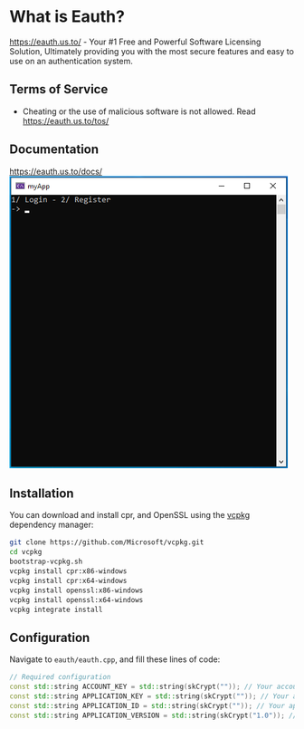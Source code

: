 What is Eauth?
==============

https://eauth.us.to/ - Your #1 Free and Powerful Software Licensing Solution, Ultimately providing you with the most secure features and easy to use on an authentication system.    

Terms of Service
----------------
- Cheating or the use of malicious software is not allowed. Read https://eauth.us.to/tos/
  
Documentation
-------------

https://eauth.us.to/docs/
![Eauth c++ cpp console application example SDK](image.png)

Installation
-------------

You can download and install cpr, and OpenSSL using the [vcpkg](https://github.com/Microsoft/vcpkg) dependency manager:
```Bash
git clone https://github.com/Microsoft/vcpkg.git
cd vcpkg
bootstrap-vcpkg.sh
vcpkg install cpr:x86-windows
vcpkg install cpr:x64-windows
vcpkg install openssl:x86-windows
vcpkg install openssl:x64-windows
vcpkg integrate install
```

Configuration
-------------

Navigate to `eauth/eauth.cpp`, and fill these lines of code:

```cpp
// Required configuration
const std::string ACCOUNT_KEY = std::string(skCrypt("")); // Your account key goes here;
const std::string APPLICATION_KEY = std::string(skCrypt("")); // Your application key goes here
const std::string APPLICATION_ID = std::string(skCrypt("")); // Your application ID goes here;
const std::string APPLICATION_VERSION = std::string(skCrypt("1.0")); // Your application version goes here;
```

